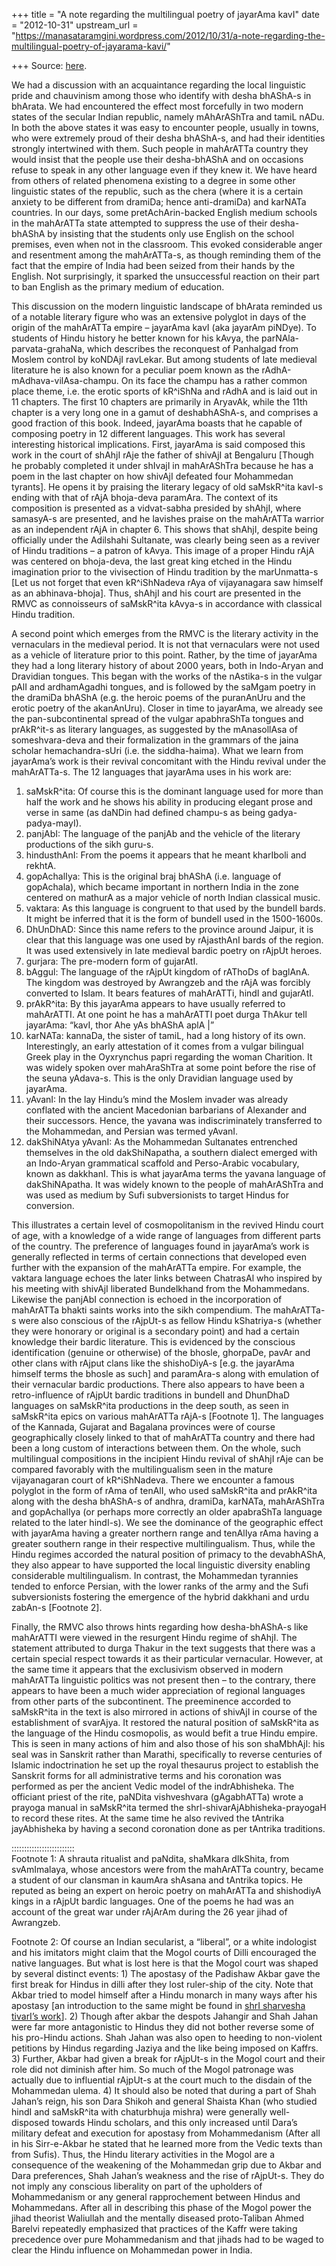 +++
title = "A note regarding the multilingual poetry of jayarAma kavI"
date = "2012-10-31"
upstream_url = "https://manasataramgini.wordpress.com/2012/10/31/a-note-regarding-the-multilingual-poetry-of-jayarama-kavi/"

+++
Source: [here](https://manasataramgini.wordpress.com/2012/10/31/a-note-regarding-the-multilingual-poetry-of-jayarama-kavi/).

We had a discussion with an acquaintance regarding the local linguistic pride and chauvinism among those who identify with desha bhAShA-s in bhArata. We had encountered the effect most forcefully in two modern states of the secular Indian republic, namely mAhArAShTra and tamiL nADu. In both the above states it was easy to encounter people, usually in towns, who were extremely proud of their desha bhAShA-s, and had their identities strongly intertwined with them. Such people in mahArATTa country they would insist that the people use their desha-bhAShA and on occasions refuse to speak in any other language even if they knew it. We have heard from others of related phenomena existing to a degree in some other linguistic states of the republic, such as the chera (where it is a certain anxiety to be different from dramiDa; hence anti-dramiDa) and karNATa countries. In our days, some pretAchArin-backed English medium schools in the mahArATTa state attempted to suppress the use of their desha-bhAShA by insisting that the students only use English on the school premises, even when not in the classroom. This evoked considerable anger and resentment among the mahArATTa-s, as though reminding them of the fact that the empire of India had been seized from their hands by the English. Not surprisingly, it sparked the unsuccessful reaction on their part to ban English as the primary medium of education.

This discussion on the modern linguistic landscape of bhArata reminded us of a notable literary figure who was an extensive polyglot in days of the origin of the mahArATTa empire – jayarAma kavI (aka jayarAm piNDye). To students of Hindu history he better known for his kAvya, the parNAla-parvata-grahaNa, which describes the reconquest of Panhalgad from Moslem control by koNDAjI ravLekar. But among students of late medieval literature he is also known for a peculiar poem known as the rAdhA-mAdhava-vilAsa-champu. On its face the champu has a rather common place theme, i.e. the erotic sports of kR^iShNa and rAdhA and is laid out in 11 chapters. The first 10 chapters are primarily in AryavAk, while the 11th chapter is a very long one in a gamut of deshabhAShA-s, and comprises a good fraction of this book. Indeed, jayarAma boasts that he capable of composing poetry in 12 different languages. This work has several interesting historical implications. First, jayarAma is said composed this work in the court of shAhjI rAje the father of shivAjI at Bengaluru \[Though he probably completed it under shIvajI in mahArAShTra because he has a poem in the last chapter on how shivAjI defeated four Mohammedan tyrants\]. He opens it by praising the literary legacy of old saMskR^ita kavI-s ending with that of rAjA bhoja-deva paramAra. The context of its composition is presented as a vidvat-sabha presided by shAhjI, where samasyA-s are presented, and he lavishes praise on the mahArATTa warrior as an independent rAjA in chapter 6. This shows that shAhjI, despite being officially under the Adilshahi Sultanate, was clearly being seen as a reviver of Hindu traditions – a patron of kAvya. This image of a proper Hindu rAjA was centered on bhoja-deva, the last great king etched in the Hindu imagination prior to the vivisection of Hindu tradition by the marUnmatta-s \[Let us not forget that even kR^iShNadeva rAya of vijayanagara saw himself as an abhinava-bhoja\]. Thus, shAhjI and his court are presented in the RMVC as connoisseurs of saMskR^ita kAvya-s in accordance with classical Hindu tradition.

A second point which emerges from the RMVC is the literary activity in the vernaculars in the medieval period. It is not that vernaculars were not used as a vehicle of literature prior to this point. Rather, by the time of jayarAma they had a long literary history of about 2000 years, both in Indo-Aryan and Dravidian tongues. This began with the works of the nAstika-s in the vulgar pAlI and ardhamAgadhi tongues, and is followed by the saMgam poetry in the dramiDa bhAShA (e.g. the heroic poems of the puranAnUru and the erotic poetry of the akanAnUru). Closer in time to jayarAma, we already see the pan-subcontinental spread of the vulgar apabhraShTa tongues and prAkR^it-s as literary languages, as suggested by the mAnasollAsa of someshvara-deva and their formalization in the grammars of the jaina scholar hemachandra-sUri (i.e. the siddha-haima). What we learn from jayarAma’s work is their revival concomitant with the Hindu revival under the mahArATTa-s. The 12 languages that jayarAma uses in his work are:  
1) saMskR^ita: Of course this is the dominant language used for more than half the work and he shows his ability in producing elegant prose and verse in same (as daNDin had defined champu-s as being gadya-padya-mayI).  
2) panjAbI: The language of the panjAb and the vehicle of the literary productions of the sikh guru-s.  
3) hindusthAnI: From the poems it appears that he meant kharIboli and rekhtA.  
4) gopAchalIya: This is the original braj bhAShA (i.e. language of gopAchala), which became important in northern India in the zone centered on mathurA as a major vehicle of north Indian classical music.  
5) vaktara: As this language is congruent to that used by the bundelI bards. It might be inferred that it is the form of bundelI used in the 1500-1600s.  
6) DhUnDhAD: Since this name refers to the province around Jaipur, it is clear that this language was one used by rAjasthAnI bards of the region. It was used extensively in late medieval bardic poetry on rAjpUt heroes.  
7) gurjara: The pre-modern form of gujarAtI.  
8) bAggul: The language of the rAjpUt kingdom of rAThoDs of baglAnA. The kingdom was destroyed by Awrangzeb and the rAjA was forcibly converted to Islam. It bears features of mahArATTi, hindI and gujarAtI.  
9) prAkR^ita: By this jayarAma appears to have usually referred to mahArATTI. At one point he has a mahArATTI poet durga ThAkur tell jayarAma: “kavI, thor Ahe yAs bhAShA aplA \|”  
10) karNATa: kannaDa, the sister of tamiL, had a long history of its own. Interestingly, an early attestation of it comes from a vulgar bilingual Greek play in the Oyxrynchus papri regarding the woman Charition. It was widely spoken over mahAraShTra at some point before the rise of the seuna yAdava-s. This is the only Dravidian language used by jayarAma.  
11) yAvanI: In the lay Hindu’s mind the Moslem invader was already conflated with the ancient Macedonian barbarians of Alexander and their successors. Hence, the yavana was indiscriminately transferred to the Mohammedan, and Persian was termed yAvanI.  
12) dakShiNAtya yAvanI: As the Mohammedan Sultanates entrenched themselves in the old dakShiNapatha, a southern dialect emerged with an Indo-Aryan grammatical scaffold and Perso-Arabic vocabulary, known as dakkhanI. This is what jayarAma terms the yavana language of dakShiNApatha. It was widely known to the people of mahArAShTra and was used as medium by Sufi subversionists to target Hindus for conversion.

This illustrates a certain level of cosmopolitanism in the revived Hindu court of age, with a knowledge of a wide range of languages from different parts of the country. The preference of languages found in jayarAma’s work is generally reflected in terms of certain connections that developed even further with the expansion of the mahArATTa empire. For example, the vaktara language echoes the later links between ChatrasAl who inspired by his meeting with shivAjI liberated Bundelkhand from the Mohammedans. Likewise the panjAbI connection is echoed in the incorporation of mahArATTa bhakti saints works into the sikh compendium. The mahArATTa-s were also conscious of the rAjpUt-s as fellow Hindu kShatriya-s (whether they were honorary or original is a secondary point) and had a certain knowledge their bardic literature. This is evidenced by the conscious identification (genuine or otherwise) of the bhosle, ghorpaDe, pavAr and other clans with rAjput clans like the shishoDiyA-s \[e.g. the jayarAma himself terms the bhosle as such\] and paramAra-s along with emulation of their vernacular bardic productions. There also appears to have been a retro-influence of rAjpUt bardic traditions in bundelI and DhunDhaD languages on saMskR^ita productions in the deep south, as seen in saMskR^ita epics on various mahArATTa rAjA-s \[Footnote 1\]. The languages of the Kannada, Gujarat and Bagalana provinces were of course geographically closely linked to that of mahArATTa country and there had been a long custom of interactions between them. On the whole, such multilingual compositions in the incipient Hindu revival of shAhjI rAje can be compared favorably with the multilingualism seen in the mature vijayanagaran court of kR^iShNadeva. There we encounter a famous polyglot in the form of rAma of tenAlI, who used saMskR^ita and prAkR^ita along with the desha bhAShA-s of andhra, dramiDa, karNATa, mahArAShTra and gopAchalIya (or perhaps more correctly an older apabraShTa language related to the later hindI-s). We see the dominance of the geographic effect with jayarAma having a greater northern range and tenAlIya rAma having a greater southern range in their respective multilingualism. Thus, while the Hindu regimes accorded the natural position of primacy to the devabhAShA, they also appear to have supported the local linguistic diversity enabling considerable multilingualism. In contrast, the Mohammedan tyrannies tended to enforce Persian, with the lower ranks of the army and the Sufi subversionists fostering the emergence of the hybrid dakkhani and urdu zabAn-s \[Footnote 2\].

Finally, the RMVC also throws hints regarding how desha-bhAShA-s like mahArATTI were viewed in the resurgent Hindu regime of shAhjI. The statement attributed to durga Thakur in the text suggests that there was a certain special respect towards it as their particular vernacular. However, at the same time it appears that the exclusivism observed in modern mahArATTa linguistic politics was not present then – to the contrary, there appears to have been a much wider appreciation of regional languages from other parts of the subcontinent. The preeminence accorded to saMskR^ita in the text is also mirrored in actions of shivAjI in course of the establishment of svarAjya. It restored the natural position of saMskR^ita as the language of the Hindu cosmopolis, as would befit a true Hindu empire. This is seen in many actions of him and also those of his son shaMbhAjI: his seal was in Sanskrit rather than Marathi, specifically to reverse centuries of Islamic indoctrination he set up the royal thesaurus project to establish the Sanskrit forms for all administrative terms and his coronation was performed as per the ancient Vedic model of the indrAbhisheka. The officiant priest of the rite, paNDita vishveshvara (gAgabhATTa) wrote a prayoga manual in saMskR^ita termed the shrI-shivarAjAbhisheka-prayogaH to record these rites. At the same time he also revived the tAntrika jayAbhisheka by having a second coronation done as per tAntrika traditions.

:::::::::::::::::::::::::  
Footnote 1: A shrauta ritualist and paNdita, shaMkara dIkShita, from svAmImalaya, whose ancestors were from the mahArATTa country, became a student of our clansman in kaumAra shAsana and tAntrika topics. He reputed as being an expert on heroic poetry on mahArATTa and shishodiyA kings in a rAjpUt bardic languages. One of the poems he had was an account of the great war under rAjArAm during the 26 year jihad of Awrangzeb.

Footnote 2: Of course an Indian secularist, a “liberal”, or a white indologist and his imitators might claim that the Mogol courts of Dilli encouraged the native languages. But what is lost here is that the Mogol court was shaped by several distinct events: 1) The apostasy of the Padishaw Akbar gave the first break for Hindus in dilli after they lost ruler-ship of the city. Note that Akbar tried to model himself after a Hindu monarch in many ways after his apostasy \[an introduction to the same might be found in [shrI sharvesha tivarI’s work](http://bharatendu.com/2009/07/06/akbar-transition-5/)\]. 2) Though after akbar the despots Jahangir and Shah Jahan were far more antagonistic to Hindus they did not bother reverse some of his pro-Hindu actions. Shah Jahan was also open to heeding to non-violent petitions by Hindus regarding Jaziya and the like being imposed on Kaffrs. 3) Further, Akbar had given a break for rAjpUt-s in the Mogol court and their role did not diminish after him. So much of the Mogol patronage was actually due to influential rAjpUt-s at the court much to the disdain of the Mohammedan ulema. 4) It should also be noted that during a part of Shah Jahan’s reign, his son Dara Shikoh and general Shaista Khan (who studied hindI and saMskR^ita with chaturbhuja mishra) were generally well-disposed towards Hindu scholars, and this only increased until Dara’s military defeat and execution for apostasy from Mohammedanism (After all in his Sirr-e-Akbar he stated that he learned more from the Vedic texts than from Sufis). Thus, the Hindu literary activities in the Mogol are a consequence of the weakening of the Mohammedan grip due to Akbar and Dara preferences, Shah Jahan’s weakness and the rise of rAjpUt-s. They do not imply any conscious liberality on part of the upholders of Mohammedanism or any general rapprochement between Hindus and Mohammedans. After all in describing this phase of the Mogol power the jihad theorist Waliullah and the mentally diseased proto-Taliban Ahmed Barelvi repeatedly emphasized that practices of the Kaffr were taking precedence over pure Mohammedanism and that jihads had to be waged to clear the Hindu influence on Mohammedan power in India.

